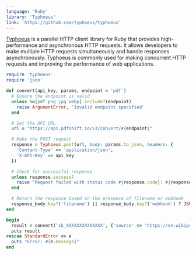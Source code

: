 ```yaml
---
language: 'Ruby'
library: 'Typhoeus'
link: 'https://github.com/typhoeus/typhoeus'
---
```


[Typhoeus](https://github.com/typhoeus/typhoeus) is a parallel HTTP client library for Ruby that provides high-performance and asynchronous HTTP requests. It allows developers to make multiple HTTP requests simultaneously and handle responses asynchronously. Typhoeus is commonly used for making concurrent HTTP requests and improving the performance of web applications.

```ruby
require 'typhoeus'
require 'json'

def convert(api_key, params, endpoint = 'pdf')
  # Ensure the endpoint is valid
  unless %w[pdf png jpg webp].include?(endpoint)
    raise ArgumentError, 'Invalid endpoint specified'
  end

  # Set the API URL
  url = "https://api.pdfshift.io/v3/convert/#{endpoint}"

  # Make the POST request
  response = Typhoeus.post(url, body: params.to_json, headers: {
    'Content-Type' => 'application/json',
    'X-API-Key' => api_key
  })

  # Check for successful response
  unless response.success?
    raise "Request failed with status code #{response.code}: #{response.body}"
  end

  # Return the response based on the presence of filename or webhook
  response_body.key?('filename') || response_body.key?('webhook') ? JSON.parse(response.body) : response.body
end
```

```ruby
begin
  result = convert('sk_XXXXXXXXXXXXXX', {'source' => 'https://en.wikipedia.org/wiki/REST'})
  puts result
rescue StandardError => e
  puts "Error: #{e.message}"
end
```
